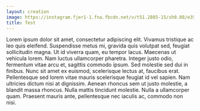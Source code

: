 ```yaml
---
layout: creation
image: https://instagram.fjer1-1.fna.fbcdn.net/v/t51.2885-15/sh0.08/e35/p640x640/90673091_505146046822822_3465515698403165463_n.jpg?_nc_ht=instagram.fjer1-1.fna.fbcdn.net&_nc_cat=110&_nc_ohc=LGR38u0RoZ8AX_HbnQN&oh=d629977120d9669a528719f074307362&oe=5EAE9478
title: Test
---
```

Lorem ipsum dolor sit amet, consectetur adipiscing elit. Vivamus tristique ac leo quis eleifend. Suspendisse metus mi, gravida quis volutpat sed, feugiat sollicitudin magna. Ut id viverra quam, eu tempor lacus. Maecenas ut vehicula lorem. Nam luctus ullamcorper pharetra. Integer justo odio, fermentum vitae arcu et, sagittis commodo ipsum. Sed molestie sed dui in finibus. Nunc sit amet ex euismod, scelerisque lectus at, faucibus erat. Pellentesque sed lorem vitae mauris scelerisque feugiat id vel sapien. Nam ultricies dictum nisi at dignissim. Aenean rhoncus sem ut justo molestie, a blandit massa rhoncus. Nulla mattis tincidunt molestie. Nulla a ullamcorper quam. Praesent mauris ante, pellentesque nec iaculis ac, commodo non nisi.